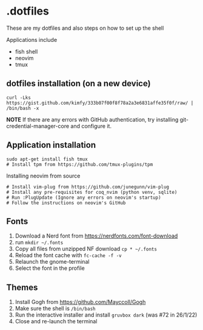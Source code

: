# .dotfiles

These are my dotfiles and also steps on how to set up the shell

Applications include
- fish shell
- neovim
- tmux

## dotfiles installation (on a new device)

```fish
curl -Lks https://gist.github.com/kimfy/333b07f00f8f78a2a3e6831affe35f0f/raw/ | /bin/bash -x
```

**NOTE**
If there are any errors with GitHub authentication, try installing git-credential-manager-core and configure it.

## Application installation

```fish
sudo apt-get install fish tmux
# Install tpm from https://github.com/tmux-plugins/tpm
```

Installing neovim from source
```fish
# Install vim-plug from https://github.com/junegunn/vim-plug 
# Install any pre-requisites for coq_nvim (python venv, sqlite)
# Run :PlugUpdate (Ignore any errors on neovim's startup)
# Follow the instructions on neovim's GitHub
```

## Fonts

1. Download a Nerd font from https://nerdfonts.com/font-download
2. run `mkdir ~/.fonts`
3. Copy all files from unzipped NF download `cp * ~/.fonts`
4. Reload the font cache with `fc-cache -f -v`
5. Relaunch the gnome-terminal
6. Select the font in the profile

## Themes

1. Install Gogh from https://github.com/Mayccoll/Gogh
2. Make sure the shell is `/bin/bash`
3. Run the interactive installer and install `gruvbox dark` (was #72 in 26/1/22)
4. Close and re-launch the terminal
